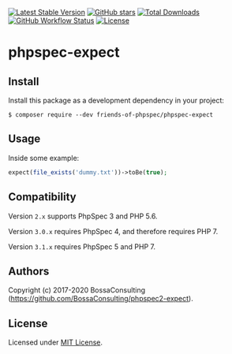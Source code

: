 [![Latest Stable Version](https://img.shields.io/packagist/v/friends-of-phpspec/phpspec-expect.svg?style=flat-square)](https://packagist.org/packages/friends-of-phpspec/phpspec-expect)
[![GitHub stars](https://img.shields.io/github/stars/friends-of-phpspec/phpspec-expect.svg?style=flat-square)](https://packagist.org/packages/friends-of-phpspec/phpspec-expect)
[![Total Downloads](https://img.shields.io/packagist/dt/friends-of-phpspec/phpspec-expect.svg?style=flat-square)](https://packagist.org/packages/friends-of-phpspec/phpspec-expect)
[![GitHub Workflow Status](https://img.shields.io/github/workflow/status/friends-of-phpspec/phpspec-expect/Continuous%20Integration?style=flat-square)](https://github.com/friends-of-phpspec/phpspec-expect/actions)
[![License](https://img.shields.io/packagist/l/friends-of-phpspec/phpspec-expect.svg?style=flat-square)](https://packagist.org/packages/friends-of-phpspec/phpspec-expect)

# phpspec-expect

## Install

Install this package as a development dependency in your project:

    $ composer require --dev friends-of-phpspec/phpspec-expect

## Usage

Inside some example:

```php
expect(file_exists('dummy.txt'))->toBe(true);
```

## Compatibility

Version `2.x` supports PhpSpec 3 and PHP 5.6.

Version `3.0.x` requires PhpSpec 4, and therefore requires PHP 7.

Version `3.1.x` requires PhpSpec 5 and PHP 7.

## Authors

Copyright (c) 2017-2020 BossaConsulting (https://github.com/BossaConsulting/phpspec2-expect).

## License

Licensed under [MIT License](LICENSE).

